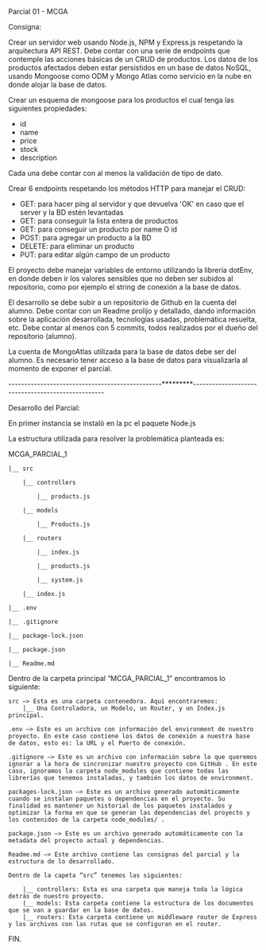 Parcial 01 - MCGA

Consigna:

Crear un servidor web usando Node.js, NPM y Express.js respetando la arquitectura API REST.
Debe contar con una serie de endpoints que contemple las acciones básicas de un CRUD de productos.
Los datos de los productos afectados deben estar persistidos en un base de datos NoSQL, usando Mongoose como ODM y Mongo Atlas como servicio en la nube en donde alojar la base de datos.

Crear un esquema de mongoose para los productos el cual tenga las siguientes propiedades:

* id
* name
* price
* stock
* description

Cada una debe contar con al menos la validación de tipo de dato.

Crear 6 endpoints respetando los métodos HTTP para manejar el CRUD:

* GET: para hacer ping al servidor y que devuelva 'OK' en caso que el server y la BD estén levantadas
* GET: para conseguir la lista entera de productos
* GET: para conseguir un producto por name O id
* POST: para agregar un producto a la BD
* DELETE: para eliminar un producto
* PUT: para editar algún campo de un producto

El proyecto debe manejar variables de entorno utilizando la librería dotEnv, en donde deben ir los valores sensibles que no deben ser subidos al repositorio, como por ejemplo el string de conexión a la base de datos.

El desarrollo se debe subir a un repositorio de Github en la cuenta del alumno.
Debe contar con un Readme prolijo y detallado, dando información sobre la aplicación desarrollada, tecnologías usadas, problemática resuelta, etc.
Debe contar al menos con 5 commits, todos realizados por el dueño del repositorio (alumno).

La cuenta de MongoAtlas utilizada para la base de datos debe ser del alumno.
Es necesario tener acceso a la base de datos para visualizarla al momento de exponer el parcial.

------------------------------------------------*********--------------------------------------------------

Desarrollo del Parcial:

En primer instancia se instaló en la pc el paquete Node.js

La estructura utilizada para resolver la problemática planteada es:

MCGA_PARCIAL_1

    |__ src

        |__ controllers

            |__ products.js

		|__ models

			|__ Products.js

		|__ routers

			|__ index.js

			|__ products.js

			|__ system.js

		|__ index.js

	|__ .env

	|__ .gitignore

	|__ package-lock.json

	|__ package.json
    
	|__ Readme.md

Dentro de la carpeta principal “MCGA_PARCIAL_1” encontramos lo siguiente:

	src —> Esta es una carpeta contenedora. Aquí encontraremos:
		|__ Una Controladora, un Modelo, un Router, y un Index.js principal.

	.env —> Este es un archivo con información del environment de nuestro proyecto. En este caso contiene los datos de conexión a nuestra base de datos, esto es: la URL y el Puerto de conexión.

	.gitignore —> Este es un archivo con información sobre lo que queremos ignorar a la hora de sincronizar nuestro proyecto con GitHub	. En este caso, ignoramos la carpeta node_modules que contiene todas las librerías que tenemos instaladas, y también los datos de environment.

	packages-lock.json —> Este es un archivo generado automáticamente cuando se instalan paquetes o dependencias en el proyecto. Su finalidad es mantener un historial de los paquetes instalados y optimizar la forma en que se generan las dependencias del proyecto y los contenidos de la carpeta node_modules/ .

	package.json —> Este es un archivo generado automáticamente con la metadata del proyecto actual y dependencias.

	Readme.md —> Este archivo contiene las consignas del parcial y la estructura de lo desarrollado.

	Dentro de la capeta “src” tenemos las siguientes:

		|__ controllers: Esta es una carpeta que maneja toda la lógica detrás de nuestro proyecto.
		|__ models: Esta carpeta contiene la estructura de los documentos que se van a guardar en la base de datos.
		|__ routers: Esta carpeta contiene un middleware router de Express y los archivos con las rutas que se configuran en el router.

FIN.